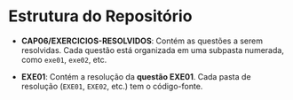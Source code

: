 # Estrutura do Repositório

- **CAP06/EXERCICIOS-RESOLVIDOS**: Contém as questões a serem resolvidas. Cada questão está organizada em uma subpasta numerada, como `exe01`, `exe02`, etc.
  
- **EXE01**: Contém a resolução da **questão EXE01**. Cada pasta de resolução (`EXE01`, `EXE02`, etc.) tem o código-fonte.
